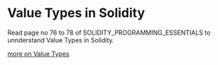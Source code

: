 # Value Types in Solidity

Read page no 76 to 78 of SOLIDITY_PROGRAMMING_ESSENTIALS to unnderstand Value Types in Solidity.

[more on Value Types ](https://www.tutorialspoint.com/solidity/solidity_types.htm)

